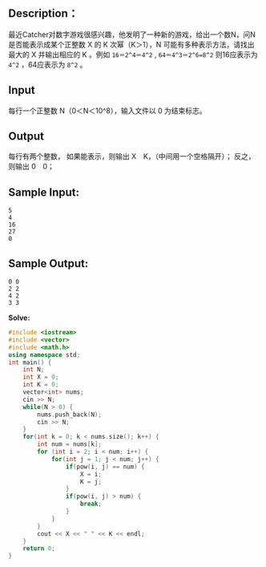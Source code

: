 ## Description：

最近Catcher对数字游戏很感兴趣，他发明了一种新的游戏，给出一个数N，问N是否能表示成某个正整数 X 的 K 次幂（K＞1），N 可能有多种表示方法，请找出最大的 X 并输出相应的 K 。例如 `16＝2^4＝4^2` , `64＝4^3＝2^6=8^2` 则16应表示为 `4^2` ，64应表示为 `8^2` 。

## Input

每行一个正整数 N（0＜N＜10^8），输入文件以 0 为结束标志。

## Output

每行有两个整数， 如果能表示，则输出 X　K，（中间用一个空格隔开）； 反之，则输出 0　0；

## Sample Input:

```
5
4
16
27
0
```

## Sample Output:

```
0 0
2 2
4 2
3 3
```

**Solve:**

```c++
#include <iostream>
#include <vector>
#include <math.h>
using namespace std;
int main() {
    int N;
    int X = 0;
    int K = 0;
    vector<int> nums;
    cin >> N;
    while(N > 0) {
        nums.push_back(N);
        cin >> N;
    }
    for(int k = 0; k < nums.size(); k++) {
        int num = nums[k];
        for (int i = 2; i < num; i++) {
            for(int j = 1; j < num; j++) {
                if(pow(i, j) == num) {
                    X = i;
                    K = j;
                }
                if(pow(i, j) > num) {
                    break;
                }
            }
        }
        cout << X << " " << K << endl;
    }
    return 0;
}
```

